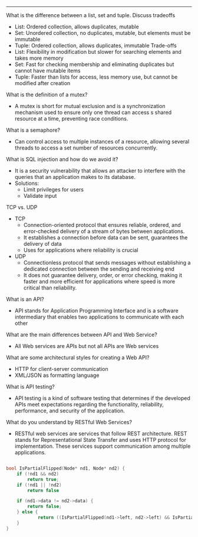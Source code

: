 ***
What is the difference between a list, set and tuple. Discuss tradeoffs
* List: Ordered collection, allows duplicates, mutable
* Set: Unordered collection, no duplicates, mutable, but elements must be immutable
* Tuple: Ordered collection, allows duplicates, immutable
Trade-offs
* List: Flexibility in modification but slower for searching elements and takes more memory
* Set: Fast for checking membership and eliminating duplicates but cannot have mutable items
* Tuple: Faster than lists for access, less memory use, but cannot be modified after creation

What is the definition of a mutex?
* A mutex is short for mutual exclusion and is a synchronization mechanism used to ensure only one thread can access s shared resource at a time, preventing race conditions.

What is a semaphore?
* Can control access to multiple instances of a resource, allowing several threads to access a set number of resources concurrently.

What is SQL injection and how do we avoid it?
* It is a security vulnerability that allows an attacker to interfere with the queries that an application makes to its database.
* Solutions:
	* Limit privileges for users
	* Validate input 

TCP vs. UDP
* TCP
	* Connection-oriented protocol that ensures reliable, ordered, and error-checked delivery of a stream of bytes between applications.
	* It establishes a connection before data can be sent, guarantees the delivery of data
	* Uses for applications where reliability is crucial
* UDP
	* Connectionless protocol that sends messages without establishing a dedicated connection between the sending and receiving end
	* It does not guarantee delivery, order, or error checking, making it faster and more efficient for applications where speed is more critical than reliability.

What is an API?
* API stands for Application Programming Interface and is a software intermediary that enables two applications to communicate with each other

What are the main differences between API and Web Service?
* All Web services are APIs but not all APIs are Web services

What are some architectural styles for creating a Web API?
* HTTP for client-server communication
* XML/JSON as formatting language

What is API testing?
* API testing is a kind of software testing that determines if the developed APIs meet expectations regarding the functionality, reliability, performance, and security of the application.

What do you understand by RESTful Web Services?
* RESTful web services are services that follow REST architecture. REST stands for Representational State Transfer and uses HTTP protocol for implementation. These services support communication among multiple applications.




```cpp

bool IsPartialFlipped(Node* nd1, Node* nd2) {
	if (!nd1 && nd2) 
		return true;
	if (!nd1 || !nd2)
		return false

	if (nd1->data != nd2->data) {
		return false;
	} else {
			return ((IsPartialFlipped(nd1->left, nd2->left) && IsPartialFlipped(nd1->right, nd2->right)) || (IsPartialFlipped(nd1->left, nd2->right) && IsPartialFlipped(nd1->right, nd2->left);
	}
}
```